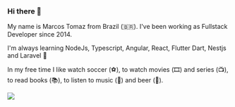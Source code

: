 ### Hi there 👋

My name is Marcos Tomaz from Brazil (🇧🇷). I've been working as Fullstack Developer since 2014.

I'm always learning NodeJs, Typescript, Angular, React, Flutter Dart, Nestjs and Laravel 🚀

In my free time I like watch soccer (⚽️), to watch movies (🎞️) and series (📺), to read books (📚), to listen to music (🎵) and beer (🍺).


<a href="https://github.com/anuraghazra/github-readme-stats">
  <img align="left" src="https://github-readme-stats.vercel.app/api?username=marcosvto1&count_private=true&show_icons=true" />
</a>

